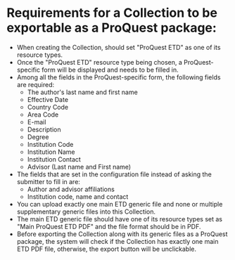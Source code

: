 # Requirements for a Collection to be exportable as a ProQuest package:

* When creating the Collection, should set "ProQuest ETD" as one of its resource types.
* Once the "ProQuest ETD" resource type being chosen, a ProQuest-specific form will be displayed and needs to be filled in.
* Among all the fields in the ProQuest-specific form, the following fields are required:
  * The author's last name and first name
  * Effective Date
  * Country Code
  * Area Code
  * E-mail
  * Description
  * Degree
  * Institution Code
  * Institution Name
  * Institution Contact
  * Advisor (Last name and First name)
* The fields that are set in the configuration file instead of asking the submitter to fill in are:
  * Author and advisor affiliations
  * Institution code, name and contact
* You can upload exactly one main ETD generic file and none or multiple supplementary generic files into this Collection.
* The main ETD generic file should have one of its resource types set as "Main ProQuest ETD PDF" and the file format should be in PDF.
* Before exporting the Collection along with its generic files as a ProQuest package, the system will check if the Collection has exactly one main ETD PDF file, otherwise, the export button will be unclickable.
